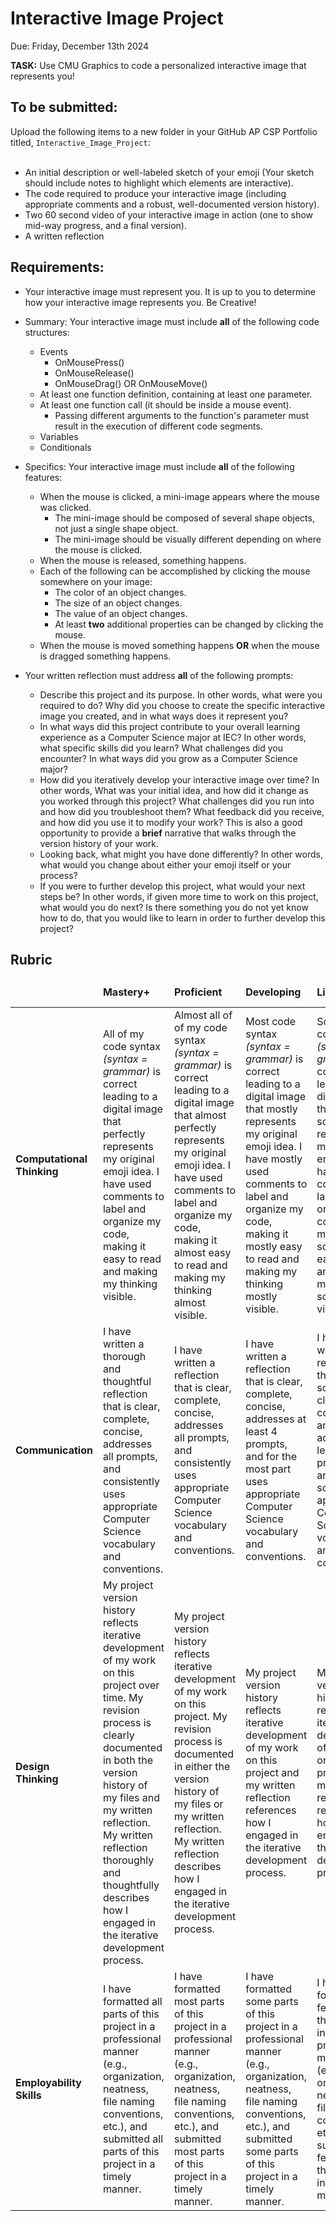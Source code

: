 # Interactive Image Project
Due: Friday, December 13th 2024

**TASK:** Use CMU Graphics to code a personalized interactive image that represents you!

## To be submitted:
Upload the following items to a new folder in your GitHub AP CSP Portfolio titled, `Interactive_Image_Project`:<br><br>
* An initial description or well-labeled sketch of your emoji (Your sketch should include notes to highlight which elements are interactive).
* The code required to produce your interactive image (including appropriate comments and a robust, well-documented version history).
* Two 60 second video of your interactive image in action (one to show mid-way progress, and a final version).
* A written reflection

## Requirements:

* Your interactive image must represent you.  It is up to you to determine how your interactive image represents you.  Be Creative!

* Summary: Your interactive image must include **all** of the following code structures:
    * Events
       * OnMousePress()
       * OnMouseRelease()
       * OnMouseDrag() OR OnMouseMove() 
    * At least one function definition, containing at least one parameter.
    * At least one function call (it should be inside a mouse event).
       * Passing different arguments to the function's parameter must result in the execution of different code segments.
    * Variables
    * Conditionals     

* Specifics: Your interactive image must include **all** of the following features:
    * When the mouse is clicked, a mini-image appears where the mouse was clicked.
       * The mini-image should be composed of several shape objects, not just a single shape object.
       * The mini-image should be visually different depending on where the mouse is clicked.
    * When the mouse is released, something happens.
    * Each of the following can be accomplished by clicking the mouse somewhere on your image:
       * The color of an object changes.
       * The size of an object changes.
       * The value of an object changes.
       * At least **two** additional properties can be changed by clicking the mouse.
    * When the mouse is moved something happens **OR** when the mouse is dragged something happens.
   

 
* Your written reflection must address **all** of the following prompts:
    * Describe this project and its purpose.  In other words, what were you required to do? Why did you choose to create the specific interactive image you created, and in what ways does it represent you?
    * In what ways did this project contribute to your overall learning experience as a Computer Science major at IEC? In other words, what specific skills did you learn? What challenges did you encounter? In what ways did you grow as a Computer Science major?
    * How did you iteratively develop your interactive image over time? In other words, What was your initial idea, and how did it change as you worked through this project? What challenges did you run into and how did you troubleshoot them? What feedback did you receive, and how did you use it to modify your work?  This is also a good opportunity to provide a **brief** narrative that walks through the version history of your work.
    * Looking back, what might you have done differently? In other words, what would you change about either your emoji itself or your process?
    * If you were to further develop this project, what would your next steps be? In other words, if given more time to work on this project, what would you do next? Is there something you do not yet know how to do, that you would like to learn in order to further develop this project?
 
## Rubric

<table>
 <thead>
  <tr>
   <td>
   <td> <b>Mastery+</b></td>
   <td> <b>Proficient</b></td>
   <td> <b>Developing</b></td>
   <td> <b>Limited</b></td>
   <td> <b>Not Yet Beginning</b></td>
  </tr>
 </thead>
 <tbody>
  <tr>
   <td> <b>Computational Thinking</b>
   <td> All of my code syntax <i>(syntax = grammar)</i> is correct leading to a digital image that perfectly represents my original emoji idea. I have used comments to label and organize my code, making it easy to read and making my thinking visible. </td>
   <td> Almost all of of my code syntax <i>(syntax = grammar)</i> is correct leading to a digital image that almost perfectly represents my original emoji idea. I have used comments to label and organize my code, making it almost easy to read and making my thinking almost visible.  </td>
   <td> Most code syntax <i>(syntax = grammar)</i> is correct leading to a digital image that mostly represents my original emoji idea. I have mostly used comments to label and organize my code, making it mostly easy to read and making my thinking mostly visible.  </td>
   <td> Some of my code syntax <i>(syntax = grammar)</i> is correct leading to a digital image that somewhat represents my original emoji idea. I have used comments to label and organize my code, making it somewhat easy to read and making my thinking somewhat visible.   </td>
   <td> Few to none of my code syntax <i>(syntax = grammar)</i> is correct leading to a digital image that barely represents my emoji idea. I have used little to no comments to label and organize my code, making little to none of my thinking visible.  </td>
  </tr>
  <tr>
   <td> <b>Communication</b>
   <td> I have written a thorough and thoughtful reflection that is clear, complete, concise, addresses all prompts, and consistently uses appropriate Computer Science vocabulary and conventions. </td>
   <td> I have written a reflection that is clear, complete, concise, addresses all prompts, and consistently uses appropriate Computer Science vocabulary and conventions. </td>
   <td> I have written a reflection that is clear, complete, concise, addresses at least 4 prompts, and for the most part uses appropriate Computer Science vocabulary and conventions. </td>
   <td> I have written a reflection that is somewhat clear, complete, and concise, addresses at least 3 prompts, and uses some appropriate Computer Science vocabulary and conventions. </td>
   <td> I have written a reflection that lacks clarity, conciseness, or completeness, addresses 2 or less prompts, or uses few appropriate Computer Science vocabulary and conventions. </td>
  </tr>
  <tr>
   <td> <b>Design Thinking</b>
   <td> My project version history reflects iterative development of my work on this project over time. My revision process is clearly documented in both the version history of my files and my written reflection. 
 My written reflection thoroughly and thoughtfully describes how I engaged in the iterative development process. </td>
   <td> My project version history reflects iterative development of my work on this project.  My revision process is documented in either the version history of my files or my written reflection. 
 My written reflection describes how I engaged in the iterative development process. </td>
   <td> My project version history reflects iterative development of my work on this project and my written reflection references how I engaged in the iterative development process. </td>
   <td> My project version history reflects iterative development of my work on this project or my written reflection references how I engaged in the iterative development process.</td>
   <td> My project version history does not reflect iterative development of my work on this project and my written reflection does not reflect how I engaged in the iterative development process. </td>
  </tr>
  <tr>
   <td> <b>Employability Skills</b>
   <td> I have formatted all parts of this project in a professional manner (e.g., organization, neatness, file naming conventions, etc.), and submitted all parts of this project in a timely manner. </td>
   <td> I have formatted most parts of this project in a professional manner (e.g., organization, neatness, file naming conventions, etc.), and submitted most parts of this project in a timely manner. </td>
   <td> I have formatted some parts of this project in a professional manner (e.g., organization, neatness, file naming conventions, etc.), and submitted some parts of this project in a timely manner. </td>
   <td> I have formatted few parts of this project in a professional manner (e.g., organization, neatness, file naming conventions, etc.), and submitted few parts of this project in a timely manner. </td>
   <td> I have formatted no parts of this project in a professional manner (e.g., organization, neatness, file naming conventions, etc.), or submitted no parts of this project in a timely manner. </td>
  </tr>
 </tbody>
</table>
